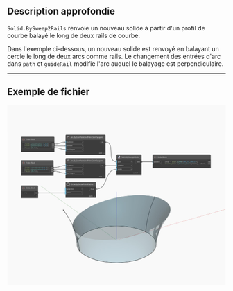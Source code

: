 ## Description approfondie
`Solid.BySweep2Rails` renvoie un nouveau solide à partir d'un profil de courbe balayé le long de deux rails de courbe.

Dans l'exemple ci-dessous, un nouveau solide est renvoyé en balayant un cercle le long de deux arcs comme rails. Le changement des entrées d'arc dans `path` et `guideRail` modifie l'arc auquel le balayage est perpendiculaire.

___
## Exemple de fichier

![BySweep2Rails](./Autodesk.DesignScript.Geometry.Solid.BySweep2Rails_img.jpg)

